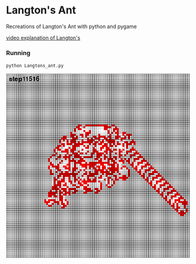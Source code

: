 # Langton's Ant

Recreations of Langton's Ant with python and pygame 

[video explanation of Langton's](https://www.youtube.com/watch?v=1X-gtr4pEBU)

### Running
```bash
python Langtons_ant.py
```

![Langtons ant demo](Langtons_ant_demo.png)